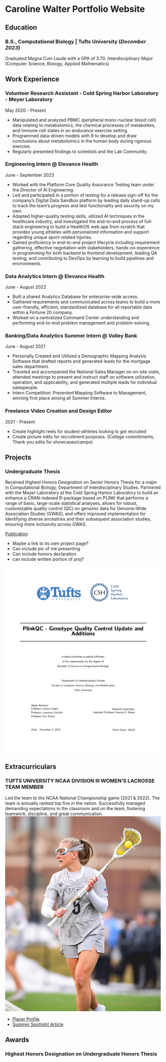 # Caroline Walter Portfolio Website 

## Education
### B.S., Computational Biology | Tufts University (_December 2023_)
Graduated Magna Cum Laude with a GPA of 3.70. Interdisciplinary Major (Computer Science, Biology, Applied Mathematics)

## Work Experience
### Volunteer Research Assistant - Cold Spring Harbor Laboratory - Meyer Laboratory 
May 2020 - Present 
- Manipulated and analyzed PBMC (peripheral mono-nuclear blood cell) data relating to metabolomics, the chemical processes of metabolites, and immune cell states in an endurance exercise setting.
- Programmed data-driven models with R to develop and draw conclusions about metabolomics in the human body during rigorous exercise.
- Regularly presented findings to scientists and the Lab Community.

### Engineering Intern @ Elevance Health
June - September 2023
- Worked with the Platform Core Quality Assurance Testing team under the Director of AI Engineering.
- Led and participated in a portion of testing for a release sign-off for the company’s Digital Data Sandbox platform by leading daily stand-up calls to track the team’s progress and test functionality and security on my own.
- Adapted higher-quality testing skills, utilized AI techniques in the healthcare industry, and investigated the end-to-end process of full-stack engineering to build a HealthOS web app from scratch that provides young athletes with personalized information and support regarding unique sport-related injuries.
- Gained proficiency in end-to-end project lifecycle including requirement gathering, effective negotiation with stakeholders, hands-on experience in programming for both backend to frontend development, leading QA testing, and contributing to DevOps by learning to build pipelines and environments.

### Data Analytics Intern @ Elevance Health 
June - August 2022
- Built a shared Analytics Database for enterprise-wide access.
- Gathered requirements and communicated across teams to build a more user-friendly, efficient, standardized database for all reportable data within a Fortune 20 company.
- Worked on a centralized Command Center understanding and performing end-to-end problem management and problem-solving. 

### Banking/Data Analytics Summer Intern @ Valley Bank
June - August 2021
- Personally Created and Utilized a Demographic Mapping Analysis Software that drafted reports and generated leads for the mortgage sales department.
- Traveled and accompanied the National Sales Manager on on-site visits, attended meetings to present and instruct staff on software utilization, operation, and applicability, and generated multiple leads for individual salespeople.
- Intern Competition: Presented Mapping Software to Management, winning first place among all Summer Interns.

### Freelance Video Creation and Design Editor
2021 - Present
- Create highlight reels for student-athletes looking to get recruited
- Create picture edits for recruitment purposes. (College commitments, Thank you edits for showcases/camps)


## Projects 
### Undergraduate Thesis 
Received Highest Honors Designation on Senior Honors Thesis for a major in Computational Biology, Department of Interdisciplinary Studies. Partnered with the Meyer Laboratory at the Cold Spring Harbor Laboratory to build an enhance a CRAN-indexed R-package based on PLINK that performs a range of basic, large-scale statistical analyses, allows for robust, customizable quality control (QC) on genomic data for Genome-Wide Association Studies (GWAS), and offers improved implementation for identifying diverse ancestries and their subsequent association studies, ensuring more inclusivity across GWAS. 

[Publication](https://meyer-lab-cshl.github.io/plinkQC/)

- Maybe a link to its own project page?
- Can include pic of me presenting
- Can include honors declaration
- can include written portion of proj?

![plinkQC Presentation](/assets/img/front_cover.jpeg)

## Extracurriculars 
### TUFTS UNIVERSITY NCAA DIVISION III WOMEN’S LACROSSE TEAM MEMBER
Led the team to the NCAA National Championship game (2021 & 2022). The team is annually ranked top five in the nation. Successfully managed demanding expectations in the classroom and on the team, fostering teamwork, discipline, and great communication.
![Playing](/assets/img/playing.JPG)
- [Player Profile](https://gotuftsjumbos.com/sports/womens-lacrosse/roster/caroline-walter/12558)
- [Summer Spotlight Article](https://nescac.com/news/2023/8/10/summer-spotlight-caroline-walter-tufts-womens-lacrosse.aspx)


## Awards
### Highest Honors Designation on Undergraduate Honors Thesis 




